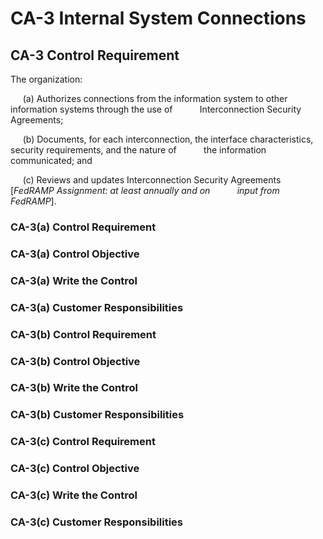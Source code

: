 # CA-3 Internal System Connections
## CA-3 Control Requirement
The organization:

&nbsp;&nbsp;&nbsp;&nbsp;&nbsp;(a)	Authorizes connections from the information system to other information systems through the use of &nbsp;&nbsp;&nbsp;&nbsp;&nbsp;&nbsp;&nbsp;&nbsp;&nbsp;&nbsp;Interconnection Security Agreements;

&nbsp;&nbsp;&nbsp;&nbsp;&nbsp;(b)	Documents, for each interconnection, the interface characteristics, security requirements, and the nature of &nbsp;&nbsp;&nbsp;&nbsp;&nbsp;&nbsp;&nbsp;&nbsp;&nbsp;&nbsp;the information communicated; and

&nbsp;&nbsp;&nbsp;&nbsp;&nbsp;(c) Reviews and updates Interconnection Security Agreements [*FedRAMP Assignment: at least annually and on &nbsp;&nbsp;&nbsp;&nbsp;&nbsp;&nbsp;&nbsp;&nbsp;&nbsp;&nbsp;input from FedRAMP*].
### CA-3(a) Control Requirement
### CA-3(a) Control Objective
### CA-3(a) Write the Control
### CA-3(a) Customer Responsibilities
### CA-3(b) Control Requirement
### CA-3(b) Control Objective
### CA-3(b) Write the Control
### CA-3(b) Customer Responsibilities
### CA-3(c) Control Requirement
### CA-3(c) Control Objective
### CA-3(c) Write the Control
### CA-3(c) Customer Responsibilities
